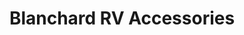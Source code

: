 ---
title: "Blanchard RV Accessories"
url: /baton-rouge/blanchard-rv-accessories/
shop: Autoteile
---